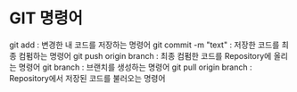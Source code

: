 
<h1>GIT 명령어</h1>

git add : 변경한 내 코드를 저장하는 명령어
git commit -m "text" : 저장한 코드를 최종 컴펌하는 명령어
git push origin branch : 최종 컴펌한 코드를 Repository에 올리는 명령어 
git branch : 브랜치를 생성하는 명령어
git pull origin branch : Repository에서 저장된 코드를 불러오는 명령어
